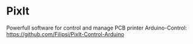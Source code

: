 PixIt
=====
Powerfull software for control and manage PCB printer
Arduino-Control: https://github.com/Filipsi/PixIt-Control-Arduino
